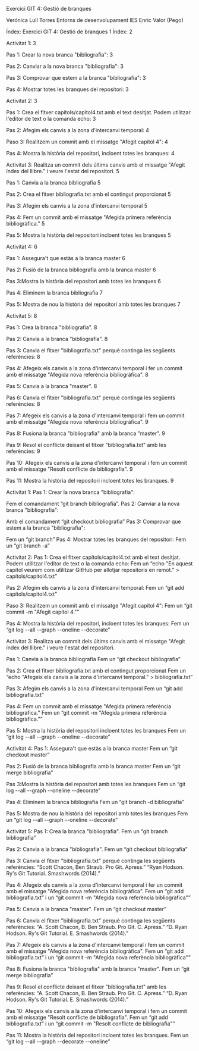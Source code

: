 Exercici GIT 4: Gestió de branques


Verónica Lull Torres
Entorns de desenvolupament
IES Enric Valor (Pego)

Índex:
Exercici GIT 4: Gestió de branques	1
Índex:	2

Activitat 1:	3

Pas 1: Crear la nova branca "bibliografia":	3

Pas 2: Canviar a la nova branca "bibliografia":	3

Pas 3: Comprovar que estem a la branca "bibliografia":	3

Pas 4: Mostrar totes les branques del repositori:	3


Activitat 2:	3

Pas 1: Crea el fitxer capítols/capitol4.txt amb el text desitjat. Podem utilitzar l'editor de text o la comanda echo:	3

Pas 2: Afegim els canvis a la zona d'intercanvi temporal:	4

Paso 3: Realitzem un commit amb el missatge "Afegit capítol 4":	4

Pas 4: Mostra la història del repositori, incloent totes les branques:	4


Activitat 3: Realitza un commit dels últims canvis amb el missatge "Afegit índex del llibre." i veure l'estat del repositori.	5

Pas 1: Canvia a la branca bibliografia	5

Pas 2: Crea el fitxer bibliografia.txt amb el contingut proporcionat	5

Pas 3: Afegim els canvis a la zona d'intercanvi temporal	5

Pas 4: Fem un commit amb el missatge "Afegida primera referència bibliogràfica."	5

Pas 5: Mostra la història del repositori incloent totes les branques	5


Activitat 4:	6

Pas 1:  Assegura't que estàs a la branca master	6

Pas 2: Fusió de la branca bibliografia amb la branca master	6

Pas 3:Mostra la història del repositori amb totes les branques	6

Pas 4: Eliminem la branca bibliografia	7

Pas 5: Mostra de nou la història del repositori amb totes les branques	7


Activitat 5:	8

Pas 1: Crea la branca "bibliografia".	8

Pas 2: Canvia a la branca "bibliografia".	8

Pas 3: Canvia el fitxer "bibliografia.txt" perquè continga les següents referències:	8

Pas 4: Afegeix els canvis a la zona d'intercanvi temporal i fer un commit amb el missatge "Afegida nova referència bibliogràfica".	8

Pas 5: Canvia a la branca "master".	8

Pas 6: Canvia el fitxer "bibliografia.txt" perquè continga les següents referències:	8

Pas 7: Afegeix els canvis a la zona d'intercanvi temporal i fem un commit amb el missatge "Afegida nova referència bibliogràfica".	9


Pas 8: Fusiona la branca "bibliografia" amb la branca "master".	9

Pas 9: Resol el conflicte deixant el fitxer "bibliografia.txt" amb les referències:	9

Pas 10: Afegeix els canvis a la zona d'intercanvi temporal i fem un commit amb el missatge "Resolt conflicte de bibliografia".	9

Pas 11: Mostra la història del repositori incloent totes les branques.	9


Activitat 1:
Pas 1: Crear la nova branca "bibliografia":

Fem el comandament “git branch bibliografia”.
Pas 2: Canviar a la nova branca "bibliografia":

Amb el comandament “git checkout bibliografia”
Pas 3: Comprovar que estem a la branca "bibliografia":

Fem un “git branch”
Pas 4: Mostrar totes les branques del repositori:
Fem un “git branch -a”

Activitat 2:
Pas 1: Crea el fitxer capítols/capitol4.txt amb el text desitjat. Podem utilitzar l'editor de text o la comanda echo:
Fem un “echo "En aquest capítol veurem com utilitzar GitHub per allotjar repositoris en remot." > capítols/capitol4.txt”

Pas 2: Afegim els canvis a la zona d'intercanvi temporal:
Fem un “git add capítols/capitol4.txt”

Paso 3: Realitzem un commit amb el missatge "Afegit capítol 4":
Fem un “git commit -m "Afegit capítol 4."”

Pas 4: Mostra la història del repositori, incloent totes les branques:
Fem un “git log --all --graph --oneline --decorate”


Activitat 3: Realitza un commit dels últims canvis amb el missatge "Afegit índex del llibre." i veure l'estat del repositori.

Pas 1: Canvia a la branca bibliografia
Fem un “git checkout bibliografia”

Pas 2: Crea el fitxer bibliografia.txt amb el contingut proporcionat
Fem un  “echo "Afegeix els canvis a la zona d'intercanvi temporal." > bibliografia.txt”

Pas 3: Afegim els canvis a la zona d'intercanvi temporal
Fem un “git add bibliografia.txt”

Pas 4: Fem un commit amb el missatge "Afegida primera referència bibliogràfica."
Fem un “git commit -m "Afegida primera referència bibliogràfica."”

Pas 5: Mostra la història del repositori incloent totes les branques
Fem un “git log --all --graph --oneline --decorate”

Activitat 4: 
Pas 1:  Assegura't que estàs a la branca master
Fem un “git checkout master”

Pas 2: Fusió de la branca bibliografia amb la branca master
Fem un “git merge bibliografia”

Pas 3:Mostra la història del repositori amb totes les branques
Fem un “git log --all --graph --oneline --decorate”

Pas 4: Eliminem la branca bibliografia
Fem un “git branch -d bibliografia”

Pas 5: Mostra de nou la història del repositori amb totes les branques
Fem un  “git log --all --graph --oneline --decorate”


Activitat 5:
Pas 1: Crea la branca "bibliografia".
Fem un “git branch bibliografia”

Pas 2: Canvia a la branca "bibliografia".
Fem un “git checkout bibliografia”

Pas 3: Canvia el fitxer "bibliografia.txt" perquè continga les següents referències:
“Scott Chacon, Ben Straub. Pro Git. Apress.”
“Ryan Hodson. Ry's Git Tutorial. Smashwords (2014).”

Pas 4: Afegeix els canvis a la zona d'intercanvi temporal i fer un commit amb el missatge "Afegida nova referència bibliogràfica".
Fem un “git add bibliografia.txt”
i un “git commit -m "Afegida nova referència bibliogràfica"”

Pas 5: Canvia a la branca "master".
Fem un “git checkout master”

Pas 6: Canvia el fitxer "bibliografia.txt" perquè continga les següents referències:
“A. Scott Chacon, B. Ben Straub. Pro Git. C. Apress.”
“D. Ryan Hodson. Ry's Git Tutorial. E. Smashwords (2014).”

Pas 7: Afegeix els canvis a la zona d'intercanvi temporal i fem un commit amb el missatge "Afegida nova referència bibliogràfica".
Fem un  “git add bibliografia.txt”
i un  “git commit -m "Afegida nova referència bibliogràfica"”

Pas 8: Fusiona la branca "bibliografia" amb la branca "master".
Fem un “git merge bibliografia”

Pas 9: Resol el conflicte deixant el fitxer "bibliografia.txt" amb les referències:
“A. Scott Chacon, B. Ben Straub. Pro Git. C. Apress.”
“D. Ryan Hodson. Ry's Git Tutorial. E. Smashwords (2014).”

Pas 10: Afegeix els canvis a la zona d'intercanvi temporal i fem un commit amb el missatge "Resolt conflicte de bibliografia".
Fem un “git add bibliografia.txt”
i un  “git commit -m "Resolt conflicte de bibliografia"”

Pas 11: Mostra la història del repositori incloent totes les branques.
Fem un “git log --all --graph --decorate --oneline”
